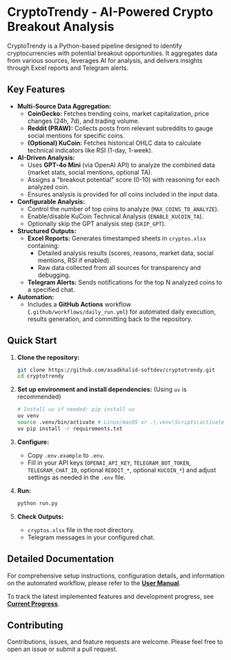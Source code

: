 # CryptoTrendy - AI-Powered Crypto Breakout Analysis

CryptoTrendy is a Python-based pipeline designed to identify cryptocurrencies with potential breakout opportunities. It aggregates data from various sources, leverages AI for analysis, and delivers insights through Excel reports and Telegram alerts.

## Key Features

*   **Multi-Source Data Aggregation:**
    *   **CoinGecko:** Fetches trending coins, market capitalization, price changes (24h, 7d), and trading volume.
    *   **Reddit (PRAW):** Collects posts from relevant subreddits to gauge social mentions for specific coins.
    *   **(Optional) KuCoin:** Fetches historical OHLC data to calculate technical indicators like RSI (1-day, 1-week).
*   **AI-Driven Analysis:**
    *   Uses **GPT-4o Mini** (via OpenAI API) to analyze the combined data (market stats, social mentions, optional TA).
    *   Assigns a "breakout potential" score (0-10) with reasoning for each analyzed coin.
    *   Ensures analysis is provided for *all* coins included in the input data.
*   **Configurable Analysis:**
    *   Control the number of top coins to analyze (`MAX_COINS_TO_ANALYZE`).
    *   Enable/disable KuCoin Technical Analysis (`ENABLE_KUCOIN_TA`).
    *   Optionally skip the GPT analysis step (`SKIP_GPT`).
*   **Structured Outputs:**
    *   **Excel Reports:** Generates timestamped sheets in `cryptos.xlsx` containing:
        *   Detailed analysis results (scores, reasons, market data, social mentions, RSI if enabled).
        *   Raw data collected from all sources for transparency and debugging.
    *   **Telegram Alerts:** Sends notifications for the top N analyzed coins to a specified chat.
*   **Automation:**
    *   Includes a **GitHub Actions** workflow (`.github/workflows/daily_run.yml`) for automated daily execution, results generation, and committing back to the repository.

## Quick Start

1.  **Clone the repository:**
    ```bash
    git clone https://github.com/asadkhalid-softdev/cryptotrendy.git
    cd cryptotrendy
    ```

2.  **Set up environment and install dependencies:** (Using `uv` is recommended)
    ```bash
    # Install uv if needed: pip install uv
    uv venv
    source .venv/bin/activate # Linux/macOS or .\.venv\Scripts\activate for Windows PowerShell
    uv pip install -r requirements.txt
    ```

3.  **Configure:**
    *   Copy `.env.example` to `.env`.
    *   Fill in your API keys (`OPENAI_API_KEY`, `TELEGRAM_BOT_TOKEN`, `TELEGRAM_CHAT_ID`, optional `REDDIT_*`, optional `KUCOIN_*`) and adjust settings as needed in the `.env` file.

4.  **Run:**
    ```bash
    python run.py
    ```

5.  **Check Outputs:**
    *   `cryptos.xlsx` file in the root directory.
    *   Telegram messages in your configured chat.

## Detailed Documentation

For comprehensive setup instructions, configuration details, and information on the automated workflow, please refer to the **[User Manual](docs/user_manual.md)**.

To track the latest implemented features and development progress, see **[Current Progress](docs/current_progress.md)**.

## Contributing

Contributions, issues, and feature requests are welcome. Please feel free to open an issue or submit a pull request. 
